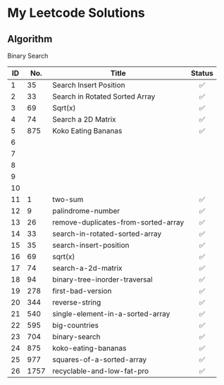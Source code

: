 # My Leetcode Solutions

## Algorithm

Binary Search

| ID   | No.  | Title                               | Status |
| ---- | ---- | ----------------------------------- | :----: |
| 1    | 35   | Search Insert Position              |   ✅    |
| 2    | 33   | Search in Rotated Sorted Array      |   ✅    |
| 3    | 69   | Sqrt(x)                             |   ✅    |
| 4    | 74   | Search a 2D Matrix                  |   ✅    |
| 5    | 875  | Koko Eating Bananas                 |   ✅    |
| 6    |      |                                     |        |
| 7    |      |                                     |        |
| 8    |      |                                     |        |
| 9    |      |                                     |        |
| 10   |      |                                     |        |
| 11   | 1    | two-sum                             |   ✅    |
| 12   | 9    | palindrome-number                   |   ✅    |
| 13   | 26   | remove-duplicates-from-sorted-array |   ✅    |
| 14   | 33   | search-in-rotated-sorted-array      |   ✅    |
| 15   | 35   | search-insert-position              |   ✅    |
| 16   | 69   | sqrt(x)                             |   ✅    |
| 17   | 74   | search-a-2d-matrix                  |   ✅    |
| 18   | 94   | binary-tree-inorder-traversal       |   ✅    |
| 19   | 278  | first-bad-version                   |   ✅    |
| 20   | 344  | reverse-string                      |   ✅    |
| 21   | 540  | single-element-in-a-sorted-array    |   ✅    |
| 22   | 595  | big-countries                       |   ✅    |
| 23   | 704  | binary-search                       |   ✅    |
| 24   | 875  | koko-eating-bananas                 |   ✅    |
| 25   | 977  | squares-of-a-sorted-array           |   ✅    |
| 26   | 1757 | recyclable-and-low-fat-pro          |   ✅    |

